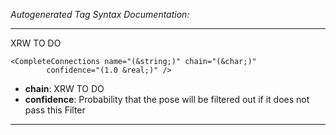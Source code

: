 _Autogenerated Tag Syntax Documentation:_

---
XRW TO DO

```
<CompleteConnections name="(&string;)" chain="(&char;)"
        confidence="(1.0 &real;)" />
```

-   **chain**: XRW TO DO
-   **confidence**: Probability that the pose will be filtered out if it does not pass this Filter

---
